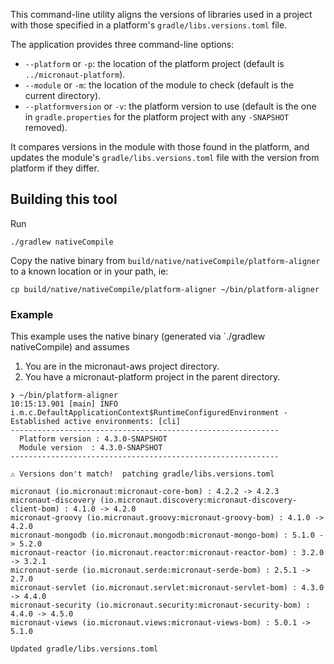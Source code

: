 This command-line utility aligns the versions of libraries used in a project with those specified in a platform's `gradle/libs.versions.toml` file.

The application provides three command-line options:

- `--platform` or `-p`: the location of the platform project (default is `../micronaut-platform`).
- `--module` or `-m`: the location of the module to check (default is the current directory).
- `--platformversion` or `-v`: the platform version to use (default is the one in `gradle.properties` for the platform project with any `-SNAPSHOT` removed).

It compares versions in the module with those found in the platform, and updates the module's `gradle/libs.versions.toml` file with the version from platform if they differ.

## Building this tool

Run

```
./gradlew nativeCompile
```

Copy the native binary from `build/native/nativeCompile/platform-aligner` to a known location or in your path, ie:

```shell
cp build/native/nativeCompile/platform-aligner ~/bin/platform-aligner
```



### Example

This example uses the native binary (generated via `./gradlew nativeCompile) and assumes

1. You are in the micronaut-aws project directory.
2. You have a micronaut-platform project in the parent directory.

```text
❯ ~/bin/platform-aligner
10:15:13.901 [main] INFO  i.m.c.DefaultApplicationContext$RuntimeConfiguredEnvironment - Established active environments: [cli]
------------------------------------------------------------
  Platform version : 4.3.0-SNAPSHOT
  Module version  : 4.3.0-SNAPSHOT
------------------------------------------------------------

⚠️ Versions don't match!  patching gradle/libs.versions.toml

micronaut (io.micronaut:micronaut-core-bom) : 4.2.2 -> 4.2.3
micronaut-discovery (io.micronaut.discovery:micronaut-discovery-client-bom) : 4.1.0 -> 4.2.0
micronaut-groovy (io.micronaut.groovy:micronaut-groovy-bom) : 4.1.0 -> 4.2.0
micronaut-mongodb (io.micronaut.mongodb:micronaut-mongo-bom) : 5.1.0 -> 5.2.0
micronaut-reactor (io.micronaut.reactor:micronaut-reactor-bom) : 3.2.0 -> 3.2.1
micronaut-serde (io.micronaut.serde:micronaut-serde-bom) : 2.5.1 -> 2.7.0
micronaut-servlet (io.micronaut.servlet:micronaut-servlet-bom) : 4.3.0 -> 4.4.0
micronaut-security (io.micronaut.security:micronaut-security-bom) : 4.4.0 -> 4.5.0
micronaut-views (io.micronaut.views:micronaut-views-bom) : 5.0.1 -> 5.1.0

Updated gradle/libs.versions.toml
```